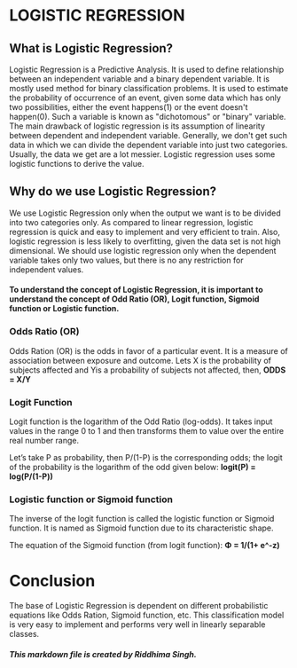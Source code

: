 #       LOGISTIC REGRESSION



## What is Logistic Regression?


Logistic Regression is a Predictive Analysis. It is used to define relationship between an independent variable and a binary dependent variable. It is mostly used method for binary classification problems. It is used to estimate the probability of occurrence of an event, given some data which has only two possibilities, either the event happens(1) or the event doesn't happen(0). Such a variable is known as "dichotomous" or "binary" variable. The main drawback of logistic regression is its assumption of linearity between dependent and independent variable. Generally, we don't get such data in which we can divide the dependent variable into just two categories. Usually, the data we get are a lot messier. Logistic regression uses some logistic functions to derive the value.





## Why do we use Logistic Regression?


We use Logistic Regression only when the output we want is to be divided into two categories only. As compared to linear regression, logistic regression is quick and easy to implement and very efficient to train. Also, logistic regression is less likely to overfitting, given the data set is not high dimensional. We should use logistic regression only when the dependent variable takes only two values, but there is no any restriction for independent values. 


#### To understand the concept of Logistic Regression, it is important to understand the concept of  Odd Ratio (OR), Logit function, Sigmoid function or Logistic function. 



### Odds Ratio (OR)
Odds Ration (OR) is the odds in favor of a particular event. It is a measure of association between exposure and outcome.
Lets X is the probability of subjects affected and Yis a probability of subjects not affected, then, **ODDS = X/Y**


### Logit Function
Logit function is the logarithm of the Odd Ratio (log-odds). It takes input values in the range 0 to 1 and then transforms them to value over the entire real number range.

Let’s take P as probability, then P/(1-P) is the corresponding odds; the logit of the probability is the logarithm of the odd given below:
  **logit(P) = log(P/(1-P))**
 
 
### Logistic function or Sigmoid function
The inverse of the logit function is called the logistic function or Sigmoid function. It is named as Sigmoid function due to its characteristic shape.

The equation of the Sigmoid function (from logit function): **Φ = 1/(1+ e^-z)**  



# Conclusion
The base of Logistic Regression is dependent on different probabilistic equations like Odds Ration, Sigmoid function, etc. This classification model is very easy to implement and performs very well in linearly separable classes.



##### This markdown file is created by Riddhima Singh. 
